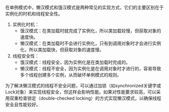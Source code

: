 在单例模式中，懒汉模式和饿汉模式是两种常见的实现方式，它们的主要区别在于实例化的时机和线程安全性。

1. 实例化时机：
   - 饿汉模式：在类加载时就完成了实例化，所以类加载较慢，但获取对象的速度快。
   - 懒汉模式：在类加载时不会进行实例化，只有到调用对象时才会进行实例化，所以类加载快，但获取对象的速度慢。
2. 线程安全性：
   - 饿汉模式：线程安全，因为实例化是在类加载时完成的。
   - 懒汉模式：线程不安全，因为实例化是在调用对象时才进行的，容易导致多个线程创建多个实例，从而破坏单例模式的规则。

为了解决懒汉模式的线程不安全问题，可以通过加锁（如synchronized关键字或Lock对象）来实现线程安全，但这样会影响性能。如果对性能要求较高，可以采用双重检查锁定（double-checked locking）的方式实现懒汉模式，以确保线程安全且性能较好。